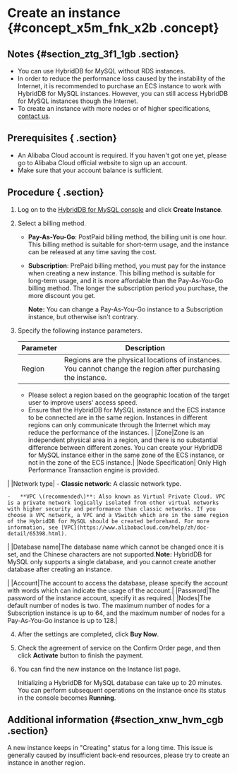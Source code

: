 # Create an instance {#concept_x5m_fnk_x2b .concept}

## Notes {#section_ztg_3f1_1gb .section}

-   You can use HybridDB for MySQL without RDS instances.
-   In order to reduce the performance loss caused by the instability of the Internet, it is recommended to purchase an ECS instance to work with HybridDB for MySQL instances. However, you can still access HybridDB for MySQL instances though the Internet.
-   To create an instance with more nodes or of higher specifications, [contact us](https://workorder-intl.console.aliyun.com/#/ticket/createIndex).


## Prerequisites { .section}

-   An Alibaba Cloud account is required. If you haven't got one yet, please go to Alibaba Cloud official website to sign up an account.
-   Make sure that your account balance is sufficient.

## Procedure { .section}

1.  Log on to the [HybridDB for MySQL console](https://petadata.console.aliyun.com/) and click **Create Instance**.
2.  Select a billing method.
    -   **Pay-As-You-Go**: PostPaid billing method, the billing unit is one hour. This billing method is suitable for short-term usage, and the instance can be released at any time saving the cost.
    -   **Subscription**: PrePaid billing method, you must pay for the instance when creating a new instance. This billing method is suitable for long-term usage, and it is more affordable than the Pay-As-You-Go billing method. The longer the subscription period you purchase, the more discount you get.

        **Note:** You can change a Pay-As-You-Go instance to a Subscription instance, but otherwise isn't contrary.

3.  Specify the following instance parameters.

    |Parameter|Description|
    |---------|-----------|
    |Region| Regions are the physical locations of instances. You cannot change the region after purchasing the instance.

     -   Please select a region based on the geographic location of the target user to improve users' access speed.
    -   Ensure that the HybridDB for MySQL instance and the ECS instance to be connected are in the same region. Instances in different regions can only communicate through the Internet which may reduce the performance of the instances.
 |
    |Zone|Zone is an independent physical area in a region, and there is no substantial difference between different zones. You can create your HybridDB for MySQL instance either in the same zone of the ECS instance, or not in the zone of the ECS instance.|
    |Node Specification| Only High Performance Transaction engine is provided.

 |
    |Network type|     -   **Classic network**: A classic network type.

    -   **VPC \(recommended\)**: Also known as Virtual Private Cloud. VPC is a private network logically isolated from other virtual networks with higher security and performance than classic networks. If you choose a VPC network, a VPC and a VSwitch which are in the same region of the HybridDB for MySQL should be created beforehand. For more information, see [VPC](https://www.alibabacloud.com/help/zh/doc-detail/65398.html).

 |
    |Database name|The database name which cannot be changed once it is set, and the Chinese characters are not supported.**Note:** HybridDB for MySQL only supports a single database, and you cannot create another database after creating an instance.

|
    |Account|The account to access the database, please specify the account with words which can indicate the usage of the account.|
    |Password|The password of the instance account, specify it as required.|
    |Nodes|The default number of nodes is two. The maximum number of nodes for a Subscription instance is up to 64, and the maximum number of nodes for a Pay-As-You-Go instance is up to 128.|

4.  After the settings are completed, click **Buy Now**.
5.  Check the agreement of service on the Confirm Order page, and then click **Activate** button to finish the payment.
6.  You can find the new instance on the Instance list page.

    Initializing a HybridDB for MySQL database can take up to 20 minutes. You can perform subsequent operations on the instance once its status in the console becomes **Running**.


## Additional information {#section_xnw_hvm_cgb .section}

A new instance keeps in "Creating" status for a long time. This issue is generally caused by insufficient back-end resources, please try to create an instance in another region.

